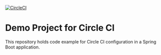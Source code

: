 [![CircleCI](https://circleci.com/gh/abhishek-singh8/CI-demo.svg?style=svg)](https://circleci.com/gh/abhishek-singh8/CI-demo)
# Demo Project for Circle CI
This repository holds code example for Circle CI configuration in a Spring Boot application.


